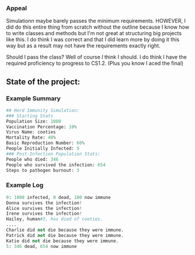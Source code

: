 ### Appeal
Simulationn maybe barely passes the minimum requirements. HOWEVER, I did do this entire thing from scratch without the outline because I know how to write classes and methods but I'm not great at structuring big projects like this. I do think I was correct and that I did learn more by doing it this way but as a result may not have the requirements exactly right. 

Should I pass the class? Well of course *I* think I should. I do think I have the required proficiency to progress to CS1.2. (Plus you know I aced the final)

## State of the project:
### Example Summary
``` python
## Herd Immunity Simulation:
### Starting Stats
Population Size: 1000
Vaccination Percentage: 10%
Virus Name: cooties
Mortality Rate: 40%
Basic Reproduction Number: 60%
People Initially Infected: 5
### Post-Infection Population Stats:
People who died: 346
People who survived the infection: 654
Steps to pathogen burnout: 3
```
### Example Log
``` python
0: 1000 infected, 0 dead, 100 now immune
Donna survives the infection!
Alice survives the infection!
Irene survives the infection!
Hailey, human#3, has died of cooties.
....
Charlie did not die because they were immune.
Patrick did not die because they were immune.
Katie did not die because they were immune.
5: 346 dead, 654 now immune
```
